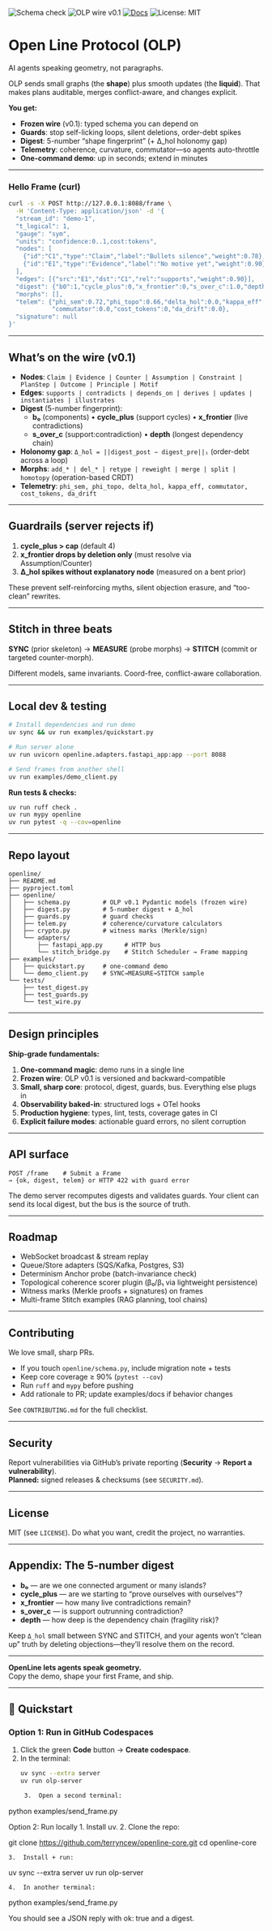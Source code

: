 ![Schema check](https://github.com/terryncew/openline-core/actions/workflows/validate.yml/badge.svg?branch=main)
![OLP wire v0.1](https://img.shields.io/badge/OLP%20wire-v0.1-1f6feb?style=flat-square)
[![Docs](https://img.shields.io/website?url=https%3A%2F%2Fterryncew.github.io%2Fopenline-core%2F&label=Docs%20(Pages))](https://terryncew.github.io/openline-core/)
![License: MIT](https://img.shields.io/badge/License-MIT-22c55e.svg?style=flat-square)
# Open Line Protocol (OLP)

AI agents speaking geometry, not paragraphs.

OLP sends small graphs (the **shape**) plus smooth updates (the **liquid**). That makes plans auditable, merges conflict-aware, and changes explicit.

**You get:**

- **Frozen wire** (v0.1): typed schema you can depend on
- **Guards**: stop self-licking loops, silent deletions, order-debt spikes
- **Digest**: 5-number “shape fingerprint” (+ Δ_hol holonomy gap)
- **Telemetry**: coherence, curvature, commutator—so agents auto-throttle
- **One-command demo**: up in seconds; extend in minutes

-----

### Hello Frame (curl)

```bash
curl -s -X POST http://127.0.0.1:8088/frame \
  -H 'Content-Type: application/json' -d '{
  "stream_id": "demo-1",
  "t_logical": 1,
  "gauge": "sym",
  "units": "confidence:0..1,cost:tokens",
  "nodes": [
    {"id":"C1","type":"Claim","label":"Bullets silence","weight":0.78},
    {"id":"E1","type":"Evidence","label":"No motive yet","weight":0.90}
  ],
  "edges": [{"src":"E1","dst":"C1","rel":"supports","weight":0.90}],
  "digest": {"b0":1,"cycle_plus":0,"x_frontier":0,"s_over_c":1.0,"depth":0},
  "morphs": [],
  "telem": {"phi_sem":0.72,"phi_topo":0.66,"delta_hol":0.0,"kappa_eff":0.30,
            "commutator":0.0,"cost_tokens":0,"da_drift":0.0},
  "signature": null
}'
```

-----

## What’s on the wire (v0.1)

- **Nodes**: `Claim | Evidence | Counter | Assumption | Constraint | PlanStep | Outcome | Principle | Motif`
- **Edges**: `supports | contradicts | depends_on | derives | updates | instantiates | illustrates`
- **Digest** (5-number fingerprint):
  - **b₀** (components) • **cycle_plus** (support cycles) • **x_frontier** (live contradictions)
  - **s_over_c** (support:contradiction) • **depth** (longest dependency chain)
- **Holonomy gap**: `Δ_hol = ||digest_post − digest_pre||₁` (order-debt across a loop)
- **Morphs**: `add_* | del_* | retype | reweight | merge | split | homotopy` (operation-based CRDT)
- **Telemetry**: `phi_sem, phi_topo, delta_hol, kappa_eff, commutator, cost_tokens, da_drift`

-----

## Guardrails (server rejects if)

1. **cycle_plus > cap** (default 4)
1. **x_frontier drops by deletion only** (must resolve via Assumption/Counter)
1. **Δ_hol spikes without explanatory node** (measured on a bent prior)

These prevent self-reinforcing myths, silent objection erasure, and “too-clean” rewrites.

-----

## Stitch in three beats

**SYNC** (prior skeleton) → **MEASURE** (probe morphs) → **STITCH** (commit or targeted counter-morph).

Different models, same invariants. Coord-free, conflict-aware collaboration.

-----

## Local dev & testing

```bash
# Install dependencies and run demo
uv sync && uv run examples/quickstart.py

# Run server alone  
uv run uvicorn openline.adapters.fastapi_app:app --port 8088

# Send frames from another shell
uv run examples/demo_client.py
```

**Run tests & checks:**

```bash
uv run ruff check .
uv run mypy openline  
uv run pytest -q --cov=openline
```

-----

## Repo layout

```
openline/
├── README.md
├── pyproject.toml
├── openline/
│   ├── schema.py         # OLP v0.1 Pydantic models (frozen wire)
│   ├── digest.py         # 5-number digest + Δ_hol
│   ├── guards.py         # guard checks
│   ├── telem.py          # coherence/curvature calculators
│   ├── crypto.py         # witness marks (Merkle/sign)
│   └── adapters/
│       ├── fastapi_app.py      # HTTP bus
│       └── stitch_bridge.py    # Stitch Scheduler → Frame mapping
├── examples/
│   ├── quickstart.py     # one-command demo
│   └── demo_client.py    # SYNC→MEASURE→STITCH sample
└── tests/
    ├── test_digest.py
    ├── test_guards.py
    └── test_wire.py
```

-----

## Design principles

**Ship-grade fundamentals:**

1. **One-command magic**: demo runs in a single line
1. **Frozen wire**: OLP v0.1 is versioned and backward-compatible
1. **Small, sharp core**: protocol, digest, guards, bus. Everything else plugs in
1. **Observability baked-in**: structured logs + OTel hooks
1. **Production hygiene**: types, lint, tests, coverage gates in CI
1. **Explicit failure modes**: actionable guard errors, no silent corruption

-----

## API surface

```
POST /frame    # Submit a Frame
→ {ok, digest, telem} or HTTP 422 with guard error
```

The demo server recomputes digests and validates guards. Your client can send its local digest, but the bus is the source of truth.

-----

## Roadmap

- WebSocket broadcast & stream replay
- Queue/Store adapters (SQS/Kafka, Postgres, S3)
- Determinism Anchor probe (batch-invariance check)
- Topological coherence scorer plugin (β₀/β₁ via lightweight persistence)
- Witness marks (Merkle proofs + signatures) on frames
- Multi-frame Stitch examples (RAG planning, tool chains)

-----

## Contributing

We love small, sharp PRs.

- If you touch `openline/schema.py`, include migration note + tests
- Keep core coverage ≥ 90% (`pytest --cov`)
- Run `ruff` and `mypy` before pushing
- Add rationale to PR; update examples/docs if behavior changes

See `CONTRIBUTING.md` for the full checklist.

-----

## Security

Report vulnerabilities via GitHub’s private reporting (**Security** → **Report a vulnerability**).  
**Planned:** signed releases & checksums (see `SECURITY.md`).

-----

## License

MIT (see `LICENSE`). Do what you want, credit the project, no warranties.

-----

## Appendix: The 5-number digest

- **b₀** — are we one connected argument or many islands?
- **cycle_plus** — are we starting to “prove ourselves with ourselves”?
- **x_frontier** — how many live contradictions remain?
- **s_over_c** — is support outrunning contradiction?
- **depth** — how deep is the dependency chain (fragility risk)?

Keep `Δ_hol` small between SYNC and STITCH, and your agents won’t “clean up” truth by deleting objections—they’ll resolve them on the record.

-----

**OpenLine lets agents speak geometry.**  
Copy the demo, shape your first Frame, and ship.

-----

## 🚀 Quickstart

### Option 1: Run in GitHub Codespaces
1. Click the green **Code** button → **Create codespace**.
2. In the terminal:
   ```bash
   uv sync --extra server
   uv run olp-server

	3.	Open a second terminal:

python examples/send_frame.py



Option 2: Run locally
	1.	Install uv.
	2.	Clone the repo:

git clone https://github.com/terryncew/openline-core.git
cd openline-core


	3.	Install + run:

uv sync --extra server
uv run olp-server


	4.	In another terminal:

python examples/send_frame.py



You should see a JSON reply with ok: true and a digest.


